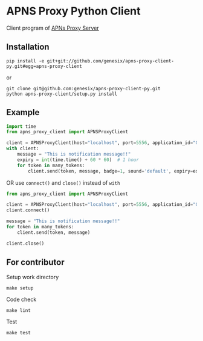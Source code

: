 # APNS Proxy Python Client

Client program of [APNs Proxy Server](https://github.com/genesix/apns-proxy-server)

## Installation

```
pip install -e git+git://github.com/genesix/apns-proxy-client-py.git#egg=apns-proxy-client
```

or

```
git clone git@github.com:genesix/apns-proxy-client-py.git
python apns-proxy-client/setup.py install
```

## Example

```python
import time
from apns_proxy_client import APNSProxyClient

client = APNSProxyClient(host="localhost", port=5556, application_id="01")
with client:
    message = "This is notification message!!"
    expiry = int(time.time() + 60 * 60)  # 1 hour 
    for token in many_tokens:
        client.send(token, message, badge=1, sound='default', expiry=expiry)
```

OR use ```connect()``` and ```close()``` instead of ```with```

```python
from apns_proxy_client import APNSProxyClient

client = APNSProxyClient(host="localhost", port=5556, application_id="01")
client.connect()

message = "This is notification message!!"
for token in many_tokens:
    client.send(token, message)

client.close()
```

## For contributor

Setup work directory
```
make setup
```

Code check
```
make lint
```

Test
```
make test
```

